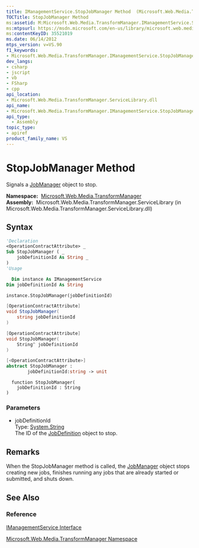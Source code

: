 ```yaml
---
title: IManagementService.StopJobManager Method  (Microsoft.Web.Media.TransformManager)
TOCTitle: StopJobManager Method
ms:assetid: M:Microsoft.Web.Media.TransformManager.IManagementService.StopJobManager(System.String)
ms:mtpsurl: https://msdn.microsoft.com/en-us/library/microsoft.web.media.transformmanager.imanagementservice.stopjobmanager(v=VS.90)
ms:contentKeyID: 35521019
ms.date: 06/14/2012
mtps_version: v=VS.90
f1_keywords:
- Microsoft.Web.Media.TransformManager.IManagementService.StopJobManager
dev_langs:
- csharp
- jscript
- vb
- FSharp
- cpp
api_location:
- Microsoft.Web.Media.TransformManager.ServiceLibrary.dll
api_name:
- Microsoft.Web.Media.TransformManager.IManagementService.StopJobManager
api_type:
  - Assembly
topic_type:
- apiref
product_family_name: VS
---
```


# StopJobManager Method

Signals a [JobManager](jobmanager-class-microsoft-web-media-transformmanager.md) object to stop.

**Namespace:**  [Microsoft.Web.Media.TransformManager](microsoft-web-media-transformmanager-namespace.md)  
**Assembly:**  Microsoft.Web.Media.TransformManager.ServiceLibrary (in Microsoft.Web.Media.TransformManager.ServiceLibrary.dll)

## Syntax

```vb
'Declaration
<OperationContractAttribute> _
Sub StopJobManager ( _
    jobDefinitionId As String _
)
'Usage

  Dim instance As IManagementService
Dim jobDefinitionId As String

instance.StopJobManager(jobDefinitionId)
```

```csharp
[OperationContractAttribute]
void StopJobManager(
    string jobDefinitionId
)
```

```cpp
[OperationContractAttribute]
void StopJobManager(
    String^ jobDefinitionId
)
```

``` fsharp
[<OperationContractAttribute>]
abstract StopJobManager : 
        jobDefinitionId:string -> unit 
```

```jscript
  function StopJobManager(
    jobDefinitionId : String
)
```

### Parameters

  - jobDefinitionId  
    Type: [System.String](https://msdn.microsoft.com/library/s1wwdcbf)  
    The ID of the [JobDefinition](jobdefinition-class-microsoft-web-media-transformmanager.md) object to stop.  

## Remarks

When the StopJobManager method is called, the [JobManager](jobmanager-class-microsoft-web-media-transformmanager.md) object stops creating new jobs, finishes running any jobs that are already started or submitted, and shuts down.

## See Also

### Reference

[IManagementService Interface](imanagementservice-interface-microsoft-web-media-transformmanager.md)

[Microsoft.Web.Media.TransformManager Namespace](microsoft-web-media-transformmanager-namespace.md)

